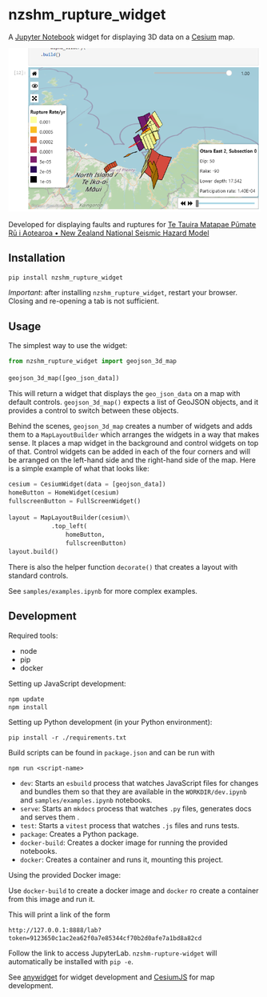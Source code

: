 # nzshm_rupture_widget

A [Jupyter Notebook](https://jupyter.org/) widget for displaying 3D data on a [Cesium](https://cesium.com/platform/cesiumjs/) map. 

![image](./docs/Screenshot%202024-09-25%20112036.png)

Developed for displaying faults and ruptures for [Te Tauira Matapae Pūmate Rū i Aotearoa • New Zealand National Seismic Hazard Model](https://nshm.gns.cri.nz/)

## Installation

```sh
pip install nzshm_rupture_widget
```

*Important*: after installing `nzshm_rupture_widget`, restart your browser. Closing and re-opening a tab is not sufficient.

## Usage

The simplest way to use the widget:

```Python
from nzshm_rupture_widget import geojson_3d_map

geojson_3d_map([geo_json_data])
```

This will return a widget that displays the `geo_json_data` on a map with default controls. `geojson_3d_map()` expects a list of GeoJSON objects, and it provides a control to switch between these objects.

Behind the scenes, `geojson_3d_map` creates a number of widgets and adds them to a `MapLayoutBuilder` which arranges the widgets in a way that makes sense. It places a map widget in the background and control widgets on top of that. Control widgets can be added in each of the four corners and will be arranged on the left-hand side and the right-hand side of the map. Here is a simple example of what that looks like:

```Python
cesium = CesiumWidget(data = [geojson_data])
homeButton = HomeWidget(cesium)
fullscreenButton = FullScreenWidget()

layout = MapLayoutBuilder(cesium)\
            .top_left(
                homeButton,
                fullscreenButton)
layout.build()
```

There is also the helper function `decorate()` that creates a layout with standard controls.

See `samples/examples.ipynb` for more complex examples.


## Development

Required tools:

- node
- pip
- docker

Setting up JavaScript development:

```
npm update
npm install
```

Setting up Python development (in your Python environment):

```
pip install -r ./requirements.txt
```

Build scripts can be found in `package.json` and can be run with

```
npm run <script-name>
```

- `dev`: Starts an `esbuild` process that watches JavaScript files for changes and bundles them so that they are available in the `WORKDIR/dev.ipynb` and `samples/examples.ipynb` notebooks.
- `serve`: Starts an `mkdocs` process that watches `.py` files, generates docs and serves them .
- `test`: Starts a `vitest` process that watches `.js` files and runs tests.
- `package`: Creates a Python package.
- `docker-build`: Creates a docker image for running the provided notebooks.
- `docker`: Creates a container and runs it, mounting this project.


Using the provided Docker image:

Use `docker-build` to create a docker image and `docker` ro create a container from this image and run it.

This will print a link of the form

```
http://127.0.0.1:8888/lab?token=9123650c1ac2ea62f0a7e85344cf70b2d0afe7a1bd8a82cd
```

Follow the link to access JupyterLab. `nzshm-rupture-widget` will automatically be installed with `pip -e`. 

See [anywidget](https://anywidget.dev/) for widget development and [CesiumJS](https://cesium.com/platform/cesiumjs/) for map development.



